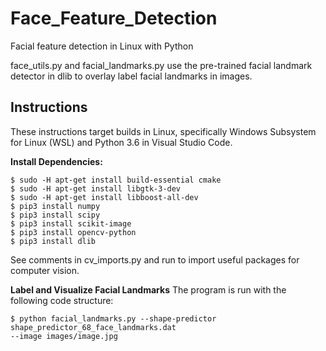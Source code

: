 # Face_Feature_Detection
Facial feature detection in Linux with Python

face_utils.py and facial_landmarks.py use the pre-trained facial landmark detector in dlib to overlay label
facial landmarks in images.

## Instructions

These instructions target builds in Linux,
specifically Windows Subsystem for Linux (WSL) and Python 3.6 in Visual Studio Code.

**Install Dependencies:**
```
$ sudo -H apt-get install build-essential cmake
$ sudo -H apt-get install libgtk-3-dev
$ sudo -H apt-get install libboost-all-dev
$ pip3 install numpy
$ pip3 install scipy
$ pip3 install scikit-image
$ pip3 install opencv-python
$ pip3 install dlib
```
See comments in cv_imports.py and run to import useful packages for computer vision.

**Label and Visualize Facial Landmarks**
The program is run with the following code structure:
```
$ python facial_landmarks.py --shape-predictor shape_predictor_68_face_landmarks.dat 
--image images/image.jpg







